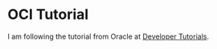 # OCI Tutorial

I am following the tutorial from Oracle at [Developer Tutorials](https://docs.oracle.com/en-us/iaas/developer-tutorials/tutorials/home.htm).
